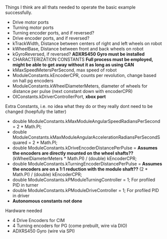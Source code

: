 Things I think are all thats needed to operate the basic example successfully.
 - Drive motor ports
 - Turning motor ports
 - Turning encoder ports, and if reversed?
 - Drive encoder ports, and if reversed?
 - kTrackWidth,  Distance between centers of right and left wheels on robot
 - kWheelBase,   Distance between front and back wheels on robot
 - kGyroReversed, if reversed? **ADXRS450 Gyro must be installed**
 - CHARACTERIZATION CONSTANTS **Full process must be employed, might be able to get away without it as long as using CAN**
 - kMaxSpeedMetersPerSecond, max speed of robot
 - ModuleConstants.kEncoderCPR, counts per revolution, change based on hall pg encoders
 - ModuleConstants.kWheelDiameterMeters, diameter of wheels for distance per pulse (next constant down with encoderCPR)
 - OIConstants.kDriverControllerPort, **xbox port** 


Extra Constants, i.e. no idea what they do or they really dont need to be changed (hoepfully the latter)
- double ModuleConstants.kMaxModuleAngularSpeedRadiansPerSecond = 2 * Math.PI;
- double ModuleConstants.kMaxModuleAngularAccelerationRadiansPerSecondSquared = 2 * Math.PI;
- double ModuleConstants.kDriveEncoderDistancePerPulse =
        **Assumes the encoders are directly mounted on the wheel shafts??**
        (kWheelDiameterMeters * Math.PI) / (double) kEncoderCPR;
- double ModuleConstants.kTurningEncoderDistancePerPulse =
        **Assumes the encoders are on a 1:1 reduction with the module shaft??**
        (2 * Math.PI) / (double) kEncoderCPR;
- double ModuleConstants.kPModuleTurningController = 1;  For profiled PID in turner
- double ModuleConstants.kPModuleDriveController = 1;    For profiled PID in driver
- **Autonomous constants not done**

Hardware needed
- 4 Drive Encoders for CIM
- 4 Turning encoders for PG (come prebuilt, wire via DIO)
- ADXRS450 Gyro (wire via SPI)
